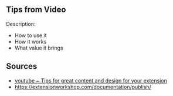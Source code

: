## Tips from Video

Description:
- How to use it
- How it works
- What value it brings

## Sources

- [youtube ~ Tips for great content and design for your extension](https://youtu.be/a0_OsLGI0k4)
- https://extensionworkshop.com/documentation/publish/
